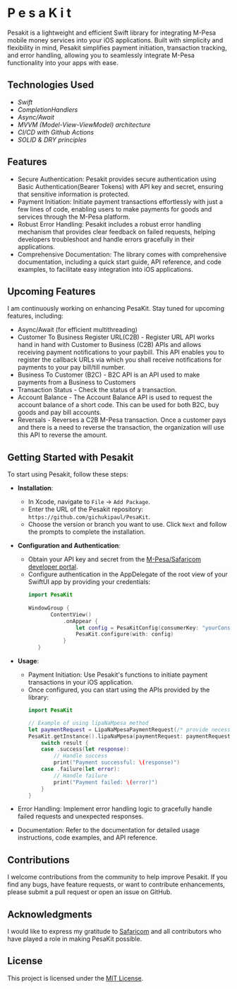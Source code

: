 # P e s a K i t
Pesakit is a lightweight and efficient Swift library for integrating M-Pesa mobile money services into your iOS applications. Built with simplicity and flexibility in mind, Pesakit simplifies payment initiation, transaction tracking, and error handling, allowing you to seamlessly integrate M-Pesa functionality into your apps with ease.
## Technologies Used
- *Swift*
- *CompletionHandlers*
- *Async/Await*
- *MVVM (Model-View-ViewModel) architecture*
- *CI/CD with Github Actions*
- *SOLID & DRY principles*

## Features
- Secure Authentication: Pesakit provides secure authentication using Basic Authentication(Bearer Tokens) with API key and secret, ensuring that sensitive information is protected.
- Payment Initiation: Initiate payment transactions effortlessly with just a few lines of code, enabling users to make payments for goods and services through the M-Pesa platform.
- Robust Error Handling: Pesakit includes a robust error handling mechanism that provides clear feedback on failed requests, helping developers troubleshoot and handle errors gracefully in their applications.
- Comprehensive Documentation: The library comes with comprehensive documentation, including a quick start guide, API reference, and code examples, to facilitate easy integration into iOS applications.

## Upcoming Features
I am continuously working on enhancing PesaKit. Stay tuned for upcoming features, including:
- Async/Await (for efficient multithreading)
- Customer To Business Register URL(C2B) - Register URL API works hand in hand with Customer to Business (C2B) APIs and allows receiving payment notifications to your paybill. This API enables you to register the callback URLs via which you shall receive notifications for payments to your pay bill/till number. 
- Business To Customer (B2C) - B2C API is an API used to make payments from a Business to Customers
- Transaction Status - Check the status of a transaction.
- Account Balance - The Account Balance API is used to request the account balance of a short code. This can be used for both B2C, buy goods and pay bill accounts.
- Reversals - Reverses a C2B M-Pesa transaction. Once a customer pays and there is a need to reverse the transaction, the organization will use this API to reverse the amount.

## Getting Started with Pesakit
To start using Pesakit, follow these steps:
- **Installation**: 
   - In Xcode, navigate to `File` -> `Add Package`.
   - Enter the URL of the Pesakit repository: `https://github.com/gichukipaul/PesaKit`.
   - Choose the version or branch you want to use. Click `Next` and follow the prompts to complete the installation.
- **Configuration and Authentication**: 
   - Obtain your API key and secret from the [M-Pesa/Safaricom developer portal](https://developer.safaricom.co.ke).
   - Configure authentication in the AppDelegate of the root view of your SwiftUI app by providing your credentials:
     ```swift
     import PesaKit
        
     WindowGroup {
            ContentView()
                .onAppear {
                    let config = PesaKitConfig(consumerKey: "yourConsumerKey", consumerSecret: "yourConsumerSecret")
                    PesaKit.configure(with: config)
                }
        }
     ```

- **Usage**: 
   - Payment Initiation: Use Pesakit's functions to initiate payment transactions in your iOS application. 
   - Once configured, you can start using the APIs provided by the library:
     ```swift
     import PesaKit

     // Example of using lipaNaMpesa method
     let paymentRequest = LipaNaMpesaPaymentRequest(/* provide necessary parameters */)
     PesaKit.getInstance().lipaNaMpesa(paymentRequest: paymentRequest) { result in
         switch result {
         case .success(let response):
             // Handle success
             print("Payment successful: \(response)")
         case .failure(let error):
             // Handle failure
             print("Payment failed: \(error)")
         }
     }
     ```
- Error Handling: Implement error handling logic to gracefully handle failed requests and unexpected responses.
- Documentation: Refer to the documentation for detailed usage instructions, code examples, and API reference.

## Contributions
I welcome contributions from the community to help improve Pesakit. If you find any bugs, have feature requests, or want to contribute enhancements, please submit a pull request or open an issue on GitHub.

## Acknowledgments
I would like to express my gratitude to [Safaricom](https://developer.safaricom.co.ke) and all contributors who have played a role in making PesaKit possible.
## License
This project is licensed under the [MIT License](LICENSE).
